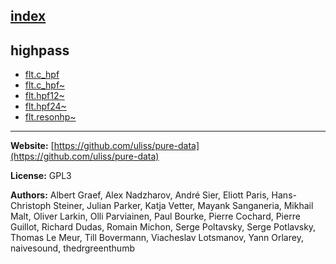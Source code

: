 [index](../index.html)
---

## highpass
* [flt.c_hpf](../flt.c_hpf.html)
* [flt.c_hpf~](../flt.c_hpf~.html)
* [flt.hpf12~](../flt.hpf12~.html)
* [flt.hpf24~](../flt.hpf24~.html)
* [flt.resonhp~](../flt.resonhp~.html)

---
**Website:** [https://github.com/uliss/pure-data](https://github.com/uliss/pure-data)

**License:** GPL3

**Authors:** Albert Graef, Alex Nadzharov, André Sier, Eliott Paris, Hans-Christoph Steiner, Julian Parker, Katja Vetter, Mayank Sanganeria, Mikhail Malt, Oliver Larkin, Olli Parviainen, Paul Bourke, Pierre Cochard, Pierre Guillot, Richard Dudas, Romain Michon, Serge Poltavsky, Serge Potlavsky, Thomas Le Meur, Till Bovermann, Viacheslav Lotsmanov, Yann Orlarey, naivesound, thedrgreenthumb
